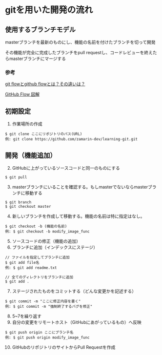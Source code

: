 # gitを用いた開発の流れ
## 使用するブランチモデル
masterブランチを最新のものにし、機能の名前を付けたブランチを切って開発

その機能が完全に完成したブランチをpull requestし、コードレビューを終えたらmasterブランチにマージする


### 参考


[git flowとgithub flowとは？その違いは？](https://qiita.com/mint__/items/bfc58589b5b1e0a1856a)


[GitHub Flow 図解](https://qiita.com/tbpgr/items/4ff76ef35c4ff0ec8314)


## 初期設定
1. 作業場所の作成
~~~
$ git clone ここにリポジトリのパス(URL)
例: git clone https://github.com/zamarin-dev/learning-git.git
~~~
## 開発（機能追加）
2. GitHubに上がっているソースコードと同一のものにする
~~~
$ git pull
~~~
3. masterブランチにいることを確認する。もしmasterでないならmasterブランチに移動する
~~~
$ git branch
$ git checkout master
~~~
4. 新しいブランチを作成して移動する。機能の名前は特に指定はなし。
~~~
$ git checkout -b (機能の名前)
例: $ git checkout -b modify_image_func
~~~
5. ソースコードの修正（機能の追加）
6. ブランチに追加（インデックスにステージ）
~~~
// ファイルを指定してブランチに追加
$ git add file名
例: $ git add readme.txt

// 全てのディレクトリをブランチに追加
$ git add .
~~~
7. ステージされたものをコミットする（どんな変更かを記述する）
~~~
$ git commit -m "ここに修正内容を書く"
例: $ git commit -m "強制終了するバグを修正"
~~~
8. 5~7を繰り返す
9. 自分の変更をリモートホスト（GitHubにあがっているもの）へ反映
~~~
$ git push origin ここにブランチ名
例: $ git push origin modify_image_func
~~~
10. GitHubのリポジトリのサイトからPull Requestを作成
